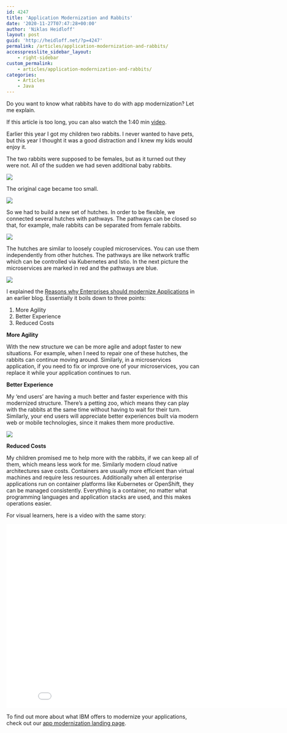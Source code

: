 ```yaml
---
id: 4247
title: 'Application Modernization and Rabbits'
date: '2020-11-27T07:47:28+00:00'
author: 'Niklas Heidloff'
layout: post
guid: 'http://heidloff.net/?p=4247'
permalink: /articles/application-modernization-and-rabbits/
accesspresslite_sidebar_layout:
    - right-sidebar
custom_permalink:
    - articles/application-modernization-and-rabbits/
categories:
    - Articles
    - Java
---
```


Do you want to know what rabbits have to do with app modernization? Let me explain.

If this article is too long, you can also watch the 1:40 min [video](https://www.youtube.com/watch?v=pEbRbrN3wAU).

Earlier this year I got my children two rabbits. I never wanted to have pets, but this year I thought it was a good distraction and I knew my kids would enjoy it.

The two rabbits were supposed to be females, but as it turned out they were not. All of the sudden we had seven additional baby rabbits.

![](../../wp-content/uploads/2020/11/app-mod-rabbits2.jpg)

The original cage became too small.

![](../../wp-content/uploads/2020/11/app-mod-rabbits1.jpg)

So we had to build a new set of hutches. In order to be flexible, we connected several hutches with pathways. The pathways can be closed so that, for example, male rabbits can be separated from female rabbits.

![](../../wp-content/uploads/2020/11/app-mod-rabbits3.jpg)

The hutches are similar to loosely coupled microservices. You can use them independently from other hutches. The pathways are like network traffic which can be controlled via Kubernetes and Istio. In the next picture the microservices are marked in red and the pathways are blue.

![](../../wp-content/uploads/2020/11/app-mod-rabbits4.png)

I explained the [Reasons why Enterprises should modernize Applications](http://heidloff.net/article/ten-reasons-why-enterprises-should-modernize-applications/) in an earlier blog. Essentially it boils down to three points:

1. More Agility
2. Better Experience
3. Reduced Costs

**More Agility**

With the new structure we can be more agile and adopt faster to new situations. For example, when I need to repair one of these hutches, the rabbits can continue moving around. Similarly, in a microservices application, if you need to fix or improve one of your microservices, you can replace it while your application continues to run.

**Better Experience**

My ‘end users’ are having a much better and faster experience with this modernized structure. There’s a petting zoo, which means they can play with the rabbits at the same time without having to wait for their turn. Similarly, your end users will appreciate better experiences built via modern web or mobile technologies, since it makes them more productive.

![](../../wp-content/uploads/2020/11/app5mod-rabbits2.jpg)

**Reduced Costs**

My children promised me to help more with the rabbits, if we can keep all of them, which means less work for me. Similarly modern cloud native architectures save costs. Containers are usually more efficient than virtual machines and require less resources. Additionally when all enterprise applications run on container platforms like Kubernetes or OpenShift, they can be managed consistently. Everything is a container, no matter what programming languages and application stacks are used, and this makes operations easier.

For visual learners, here is a video with the same story:

<iframe allowfullscreen="" frameborder="0" height="480" src="//www.youtube.com/embed/pEbRbrN3wAU" width="853"></iframe>

To find out more about what IBM offers to modernize your applications, check out our [app modernization landing page](https://www.ibm.com/cloud/architecture/architectures/application-modernization/).